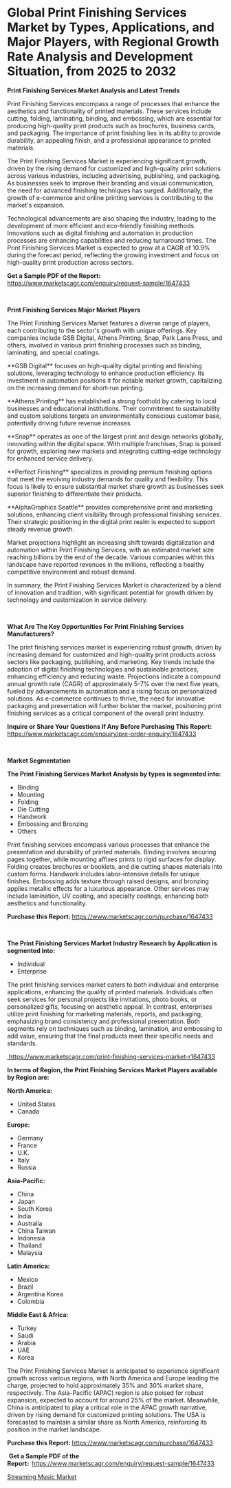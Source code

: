 <p><h1>Global Print Finishing Services Market by Types, Applications, and Major Players, with Regional Growth Rate Analysis and Development Situation, from 2025 to 2032</h1></p><p><strong>Print Finishing Services Market Analysis and Latest Trends</strong></p>
<p><p>Print Finishing Services encompass a range of processes that enhance the aesthetics and functionality of printed materials. These services include cutting, folding, laminating, binding, and embossing, which are essential for producing high-quality print products such as brochures, business cards, and packaging. The importance of print finishing lies in its ability to provide durability, an appealing finish, and a professional appearance to printed materials.</p><p>The Print Finishing Services Market is experiencing significant growth, driven by the rising demand for customized and high-quality print solutions across various industries, including advertising, publishing, and packaging. As businesses seek to improve their branding and visual communication, the need for advanced finishing techniques has surged. Additionally, the growth of e-commerce and online printing services is contributing to the market's expansion.</p><p>Technological advancements are also shaping the industry, leading to the development of more efficient and eco-friendly finishing methods. Innovations such as digital finishing and automation in production processes are enhancing capabilities and reducing turnaround times. The Print Finishing Services Market is expected to grow at a CAGR of 10.9% during the forecast period, reflecting the growing investment and focus on high-quality print production across sectors.</p></p>
<p><strong>Get a Sample PDF of the Report:&nbsp;</strong> <a href="https://www.marketscagr.com/enquiry/request-sample/1647433?utm_campaign=3096&utm_medium=2&utm_source=Github&utm_content=ia&utm_term=10032025&utm_id=print-finishing-services">https://www.marketscagr.com/enquiry/request-sample/1647433</a></p>
<p>&nbsp;</p>
<p><strong>Print Finishing Services Major Market Players</strong></p>
<p><p>The Print Finishing Services Market features a diverse range of players, each contributing to the sector's growth with unique offerings. Key companies include GSB Digital, Athens Printing, Snap, Park Lane Press, and others, involved in various print finishing processes such as binding, laminating, and special coatings.</p><p>**GSB Digital** focuses on high-quality digital printing and finishing solutions, leveraging technology to enhance production efficiency. Its investment in automation positions it for notable market growth, capitalizing on the increasing demand for short-run printing.</p><p>**Athens Printing** has established a strong foothold by catering to local businesses and educational institutions. Their commitment to sustainability and custom solutions targets an environmentally conscious customer base, potentially driving future revenue increases.</p><p>**Snap** operates as one of the largest print and design networks globally, innovating within the digital space. With multiple franchises, Snap is poised for growth, exploring new markets and integrating cutting-edge technology for enhanced service delivery.</p><p>**Perfect Finishing** specializes in providing premium finishing options that meet the evolving industry demands for quality and flexibility. This focus is likely to ensure substantial market share growth as businesses seek superior finishing to differentiate their products.</p><p>**AlphaGraphics Seattle** provides comprehensive print and marketing solutions, enhancing client visibility through professional finishing services. Their strategic positioning in the digital print realm is expected to support steady revenue growth.</p><p>Market projections highlight an increasing shift towards digitalization and automation within Print Finishing Services, with an estimated market size reaching billions by the end of the decade. Various companies within this landscape have reported revenues in the millions, reflecting a healthy competitive environment and robust demand.</p><p>In summary, the Print Finishing Services Market is characterized by a blend of innovation and tradition, with significant potential for growth driven by technology and customization in service delivery.</p></p>
<p>&nbsp;</p>
<p><strong>What Are The Key Opportunities For Print Finishing Services Manufacturers?</strong></p>
<p><p>The print finishing services market is experiencing robust growth, driven by increasing demand for customized and high-quality print products across sectors like packaging, publishing, and marketing. Key trends include the adoption of digital finishing technologies and sustainable practices, enhancing efficiency and reducing waste. Projections indicate a compound annual growth rate (CAGR) of approximately 5-7% over the next five years, fueled by advancements in automation and a rising focus on personalized solutions. As e-commerce continues to thrive, the need for innovative packaging and presentation will further bolster the market, positioning print finishing services as a critical component of the overall print industry.</p></p>
<p><strong>Inquire or Share Your Questions If Any Before Purchasing This Report:</strong> <a href="https://www.marketscagr.com/enquiry/pre-order-enquiry/1647433?utm_campaign=3096&utm_medium=2&utm_source=Github&utm_content=ia&utm_term=10032025&utm_id=print-finishing-services">https://www.marketscagr.com/enquiry/pre-order-enquiry/1647433</a></p>
<p>&nbsp;</p>
<p><strong>Market Segmentation</strong></p>
<p><strong>The Print Finishing Services Market Analysis by types is segmented into:</strong></p>
<p><ul><li>Binding</li><li>Mounting</li><li>Folding</li><li>Die Cutting</li><li>Handwork</li><li>Embossing and Bronzing</li><li>Others</li></ul></p>
<p><p>Print finishing services encompass various processes that enhance the presentation and durability of printed materials. Binding involves securing pages together, while mounting affixes prints to rigid surfaces for display. Folding creates brochures or booklets, and die cutting shapes materials into custom forms. Handwork includes labor-intensive details for unique finishes. Embossing adds texture through raised designs, and bronzing applies metallic effects for a luxurious appearance. Other services may include lamination, UV coating, and specialty coatings, enhancing both aesthetics and functionality.</p></p>
<p><strong>Purchase this Report:&nbsp;</strong><a href="https://www.marketscagr.com/purchase/1647433?utm_campaign=3096&utm_medium=2&utm_source=Github&utm_content=ia&utm_term=10032025&utm_id=print-finishing-services">https://www.marketscagr.com/purchase/1647433</a></p>
<p>&nbsp;</p>
<p><strong>The Print Finishing Services Market Industry Research by Application is segmented into:</strong></p>
<p><ul><li>Individual</li><li>Enterprise</li></ul></p>
<p><p>The print finishing services market caters to both individual and enterprise applications, enhancing the quality of printed materials. Individuals often seek services for personal projects like invitations, photo books, or personalized gifts, focusing on aesthetic appeal. In contrast, enterprises utilize print finishing for marketing materials, reports, and packaging, emphasizing brand consistency and professional presentation. Both segments rely on techniques such as binding, lamination, and embossing to add value, ensuring that the final products meet their specific needs and standards.</p></p>
<p><a href="https://www.marketscagr.com/print-finishing-services-market-r1647433?utm_campaign=3096&utm_medium=2&utm_source=Github&utm_content=ia&utm_term=10032025&utm_id=print-finishing-services">&nbsp;https://www.marketscagr.com/print-finishing-services-market-r1647433</a></p>
<p><strong>In terms of Region, the Print Finishing Services Market Players available by Region are:</strong></p>
<p>
    <p> <strong> North America: </strong>
        <ul>
            <li>United States</li>
            <li>Canada</li>
        </ul>
        </p> 
    <p> <strong> Europe: </strong>
        <ul>
            <li>Germany</li>
            <li>France</li>
            <li>U.K.</li>
            <li>Italy</li>
            <li>Russia</li>
        </ul>
        </p> 
    <p> <strong> Asia-Pacific: </strong>
        <ul>
            <li>China</li>
            <li>Japan</li>
            <li>South Korea</li>
            <li>India</li>
            <li>Australia</li>
            <li>China Taiwan</li>
            <li>Indonesia</li>
            <li>Thailand</li>
            <li>Malaysia</li>
        </ul>
        </p> 
    <p> <strong> Latin America: </strong>
        <ul>
            <li>Mexico</li>
            <li>Brazil</li>
            <li>Argentina Korea</li>
            <li>Colombia</li>
        </ul>
        </p> 
    <p> <strong> Middle East & Africa: </strong>
        <ul>
            <li>Turkey</li>
            <li>Saudi</li>
            <li>Arabia</li>
            <li>UAE</li>
            <li>Korea</li>
        </ul>
    </p>
    </p>
<p><p>The Print Finishing Services Market is anticipated to experience significant growth across various regions, with North America and Europe leading the charge, projected to hold approximately 35% and 30% market share, respectively. The Asia-Pacific (APAC) region is also poised for robust expansion, expected to account for around 25% of the market. Meanwhile, China is anticipated to play a critical role in the APAC growth narrative, driven by rising demand for customized printing solutions. The USA is forecasted to maintain a similar share as North America, reinforcing its position in the market landscape.</p></p>
<p><strong>Purchase this Report: </strong><a href="https://www.marketscagr.com/purchase/1647433?utm_campaign=3096&utm_medium=2&utm_source=Github&utm_content=ia&utm_term=10032025&utm_id=print-finishing-services">https://www.marketscagr.com/purchase/1647433</a></p>
<p>&nbsp;<strong>Get a Sample PDF of the Report:&nbsp;&nbsp;</strong><a href="https://www.marketscagr.com/enquiry/request-sample/1647433?utm_campaign=3096&utm_medium=2&utm_source=Github&utm_content=ia&utm_term=10032025&utm_id=print-finishing-services">https://www.marketscagr.com/enquiry/request-sample/1647433</a></p>
<p><strong></strong></p>
<p><p><a href="https://github.com/guleealhani/Market-Research-Report-List-1/blob/main/streaming-music-market.md?utm_campaign=3096&utm_medium=2&utm_source=Github&utm_content=ia&utm_term=10032025&utm_id=print-finishing-services">Streaming Music Market</a></p></p>